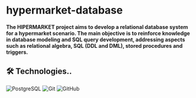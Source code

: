 # hypermarket-database

#### The HIPERMARKET project aims to develop a relational database system for a hypermarket scenario. The main objective is to reinforce knowledge in database modeling and SQL query development, addressing aspects such as relational algebra, SQL (DDL and DML), stored procedures and triggers.

## 🛠️ Technologies..

![PostgreSQL](https://img.shields.io/badge/PostgreSQL-316192?style=for-the-badge&logo=postgresql&logoColor=white)
![Git](https://img.shields.io/badge/Git-F05032?style=for-the-badge&logo=git&logoColor=white)
![GitHub](https://img.shields.io/badge/GitHub-181717?style=for-the-badge&logo=github&logoColor=white)
